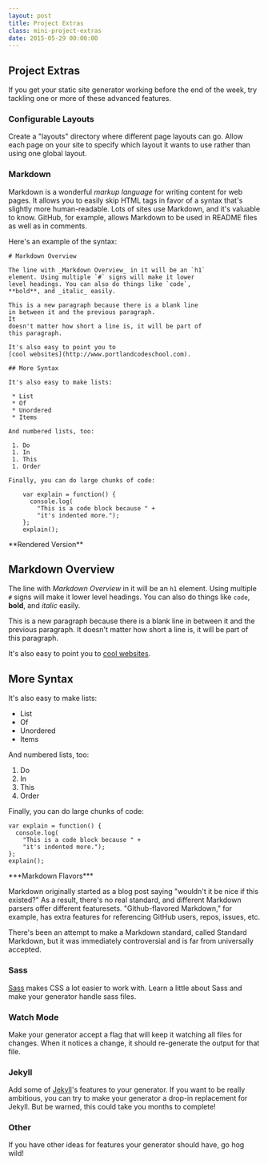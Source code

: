 ```yaml
---
layout: post
title: Project Extras
class: mini-project-extras
date: 2015-05-29 00:00:00
---
```


## Project Extras

If you get your static site generator working before the end of the week, try tackling one or more of these advanced features.

### Configurable Layouts

Create a "layouts" directory where different page layouts can go. Allow each page on your site to specify which layout it wants to use rather than using one global layout.

### Markdown

Markdown is a wonderful _markup language_ for writing content for web pages. It allows you to easily skip HTML tags in favor of a syntax that's slightly more human-readable. Lots of sites use Markdown, and it's valuable to know. GitHub, for example, allows Markdown to be used in README files as well as in comments.

Here's an example of the syntax:

    # Markdown Overview

    The line with _Markdown Overview_ in it will be an `h1`
    element. Using multiple `#` signs will make it lower
    level headings. You can also do things like `code`,
    **bold**, and _italic_ easily.

    This is a new paragraph because there is a blank line
    in between it and the previous paragraph.
    It
    doesn't matter how short a line is, it will be part of
    this paragraph.

    It's also easy to point you to
    [cool websites](http://www.portlandcodeschool.com).

    ## More Syntax

    It's also easy to make lists:

     * List
     * Of
     * Unordered
     * Items

    And numbered lists, too:

     1. Do
     1. In
     1. This
     1. Order

    Finally, you can do large chunks of code:

        var explain = function() {
          console.log(
            "This is a code block because " +
            "it's indented more.");
        };
        explain();


<aside>
**Rendered Version**

# Markdown Overview

The line with _Markdown Overview_ in it will be an `h1`
element. Using multiple `#` signs will make it lower
level headings. You can also do things like `code`,
**bold**, and _italic_ easily.

This is a new paragraph because there is a blank line
in between it and the previous paragraph.
It
doesn't matter how short a line is, it will be part of
this paragraph.

It's also easy to point you to
[cool websites](http://www.portlandcodeschool.com).

## More Syntax

It's also easy to make lists:

 * List
 * Of
 * Unordered
 * Items

And numbered lists, too:

 1. Do
 1. In
 1. This
 1. Order

Finally, you can do large chunks of code:

    var explain = function() {
      console.log(
        "This is a code block because " +
        "it's indented more.");
    };
    explain();
</aside>

<aside>
***Markdown Flavors***

Markdown originally started as a blog post saying "wouldn't it be nice if this existed?" As a result, there's no real standard, and different Markdown parsers offer different featuresets. "Github-flavored Markdown," for example, has extra features for referencing GitHub users, repos, issues, etc.

There's been an attempt to make a Markdown standard, called Standard Markdown, but it was immediately controversial and is far from universally accepted.
</aside>

### Sass

[Sass][sass] makes CSS a lot easier to work with. Learn a little about Sass and make your generator handle sass files.


### Watch Mode

Make your generator accept a flag that will keep it watching all files for changes. When it notices a change, it should re-generate the output for that file.

### Jekyll

Add some of [Jekyll][jekyll]'s features to your generator. If you want to be really ambitious, you can try to make your generator a drop-in replacement for Jekyll. But be warned, this could take you months to complete!

### Other

If you have other ideas for features your generator should have, go hog wild!

[jekyll]: http://jekyllrb.com
[sass]: http://sass-lang.com
